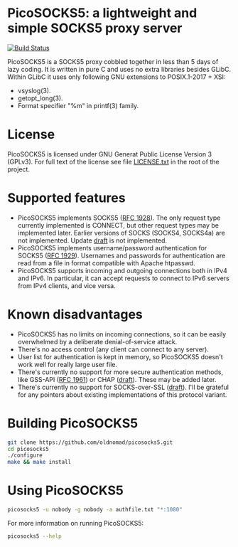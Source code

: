 # PicoSOCKS5: a lightweight and simple SOCKS5 proxy server
[![Build Status](https://travis-ci.com/oldnomad/picosocks5.svg?branch=master)](https://travis-ci.com/oldnomad/picosocks5)

PicoSOCKS5 is a SOCKS5 proxy cobbled together in less than 5 days of lazy coding.
It is written in pure C and uses no extra libraries besides GLibC. Within GLibC
it uses only following GNU extensions to POSIX.1-2017 + XSI:

- vsyslog(3).
- getopt_long(3).
- Format specifier "%m" in printf(3) family.

# License

PicoSOCKS5 is licensed under GNU Generat Public License Version 3 (GPLv3).
For full text of the license see file [LICENSE.txt](LICENSE.txt) in the root
of the project.

# Supported features

- PicoSOCKS5 implements SOCKS5 ([RFC 1928](https://www.ietf.org/rfc/rfc1928.txt)).
  The only request type currently implemented is CONNECT, but other request types
  may be implemented later. Earlier versions of SOCKS (SOCKS4, SOCKS4a) are not
  implemented. Update [draft](https://www.ietf.org/archive/id/draft-ietf-aft-socks-pro-v5-05.txt)
  is not implemented.
- PicoSOCKS5 implements username/password authentication for SOCKS5
  ([RFC 1929](https://www.ietf.org/rfc/rfc1929.txt)). Usernames and passwords for
  authentication are read from a file in format compatible with Apache htpasswd.
- PicoSOCKS5 supports incoming and outgoing connections both in IPv4 and IPv6.
  In particular, it can accept requests to connect to IPv6 servers from IPv4 clients,
  and vice versa.

# Known disadvantages

- PicoSOCKS5 has no limits on incoming connections, so it can be easily overwhelmed by
  a deliberate denial-of-service attack.
- There's no access control (any client can connect to any server).
- User list for authentication is kept in memory, so PicoSOCKS5 doesn't work well for
  really large user file.
- There's currently no support for more secure authentication methods, like GSS-API
  ([RFC 1961](https://www.ietf.org/rfc/rfc1961.txt)) or CHAP
  ([draft](https://www.ietf.org/archive/id/draft-ietf-aft-socks-chap-01.txt)). These
  may be added later.
- There's currently no support for SOCKS-over-SSL
  ([draft](https://www.ietf.org/archive/id/draft-ietf-aft-socks-ssl-00.txt)).
  I'll be grateful for any pointers about existing implementations of this
  protocol variant.

# Building PicoSOCKS5

```bash
git clone https://github.com/oldnomad/picosocks5.git
cd picosocks5
./configure
make && make install
```

# Using PicoSOCKS5

```bash
picosocks5 -u nobody -g nobody -a authfile.txt "*:1080"
```

For more information on running PicoSOCKS5:

```bash
picosocks5 --help
```
